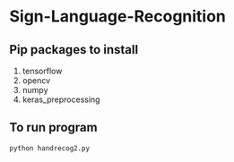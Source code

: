 # Sign-Language-Recognition

## Pip packages to install
1. tensorflow
2. opencv
3. numpy
4. keras_preprocessing

## To run program
`python handrecog2.py`
